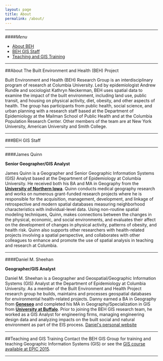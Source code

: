 ```yaml
---
layout: page
title: About
permalink: /about/
---
```


<!--This is the base Jekyll theme. You can find out more info about customizing your Jekyll theme, as well as basic Jekyll usage documentation at [jekyllrb.com](http://jekyllrb.com/)

You can find the source code for the Jekyll new theme at: [github.com/jglovier/jekyll-new](https://github.com/jglovier/jekyll-new)

You can find the source code for Jekyll at [github.com/jekyll/jekyll](https://github.com/jekyll/jekyll)
-->

---

####<a name="top"></a>*Menu*
* [About BEH](#info)
* [BEH GIS Staff](#staff)
* [Teaching and GIS Training](#teaching)

<!-- * [Publications](#pubs)
* [Contact](#contact) -->



<!-----

The Built Environment and Health Project has two Geographers/GIS Analysts at Columbia University, Department of Epidemiology.-->
---

##<a name="info"></a>About The Built Environment and Health (BEH) Project

Built Environment and Health (BEH) Research Group is an interdisciplinary program of research at Columbia University. Led by epidemiologist Andrew Rundle and sociologist Kathryn Neckerman, BEH uses spatial data to examine the impact of the built environment, including land use, public transit, and housing on physical activity, diet, obesity, and other aspects of health. The group has participants from public health, social science, and urban planning with a research staff based at the Department of Epidemiology at the Mailman School of Public Health and at the Columbia Population Research Center.  Other members of the team are at New York University, American University and Smith College.

---

###<a name="staff"></a>BEH GIS Staff

---

####James Quinn

**Senior Geographer/GIS Analyst**

James Quinn is a Geographer and Senior Geographic Information Systems (GIS) Analyst based at the Department of Epidemiology at Columbia University. He received both his BA and MA in Geography from the [**University of Northern Iowa**](http://www.uni.edu/csbs/geography/). Quinn conducts medical geography research and works on numerous grant-funded research projects where he is responsible for the acquisition, management, development, and linkage of retrospective and modern spatial databases measuring neighborhood characteristics with individual-level data. Using non-routine spatial modeling techniques, Quinn, makes connections between the changes in the physical, economic, and social environments, and evaluates their affect on the development of changes in physical activity, patterns of obesity, and health risk. Quinn also supports other researchers with health-related projects involving a spatial perspective, and collaborates with other colleagues to enhance and promote the use of spatial analysis in teaching and research at Columbia.

---

####Daniel M. Sheehan

**Geographer/GIS Analyst**

Daniel M. Sheehan is a Geographer and Geospatial/Geographic Information Systems (GIS) Analyst at the Department of Epidemiology at Columbia University. As a member of the Built Environment and Health Project research group he builds, maintains and processes geospatial databases for environmental health-related projects. Danny earned a BA in Geography from [**Geneseo**](http://www.geneseo.edu/geography) and completed his MA in Geography/Specialization in GIS from [**University at Buffalo**](http://www.buffalo.edu/cas/geography.html). Prior to joining the BEH GIS research team, he worked as a GIS Analyst for engineering firms, managing engineering design data and analyzing impacts on the built social and natural environment as part of the EIS process.
[Daniel's personal website](http://nygeog.com)

---

<!--##<a name="pubs"></a>Publications
* [Google Scholar](http://scholar.google.com/citations?user=K6iTYsUAAAAJ&hl=en)

Add List of publications.

----->

<!--
##<a name="contact"></a>Contact
Send me an [email](mailto:daniel.martin.sheehan@gmail.com).

----->



##<a name="teaching"></a>Teaching and GIS Training
Contact the BEH GIS Group for training and teaching Geographic Information Systems (GIS) or see the [GIS course available at EPIC 2015](https://cuepisummer.org/course/geographic-information-systems). 

---




